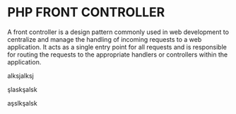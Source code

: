 <h1>PHP FRONT CONTROLLER</h1>


A front controller is a design pattern commonly used in web development to centralize and manage the handling of incoming requests to a web application. It acts as a single entry point for all requests and is responsible for routing the requests to the appropriate handlers or controllers within the application.

alksjalksj

şlaskşalsk

aşslkşalsk